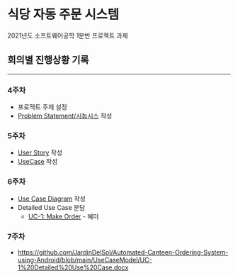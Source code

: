 # 식당 자동 주문 시스템

2021년도 소프트웨어공학 1분반 프로젝트 과제

## 회의별 진행상황 기록

---

### 4주차

- 프로젝트 주제 설정
- [Problem Statement/시놉시스](./ProblemStatement/ProblemStatement.md) 작성

### 5주차

- [User Story](RAD/Requirements.md) 작성
- [UseCase](UseCaseDiagram/UseCase.md) 작성

### 6주차
- [Use Case Diagram](UseCaseDiagram/UseCaseDiagram_revised.pdf) 작성
- Detailed Use Case 분담
    - [UC-1: Make Order](UseCaseModel/UC-1%20Detailed%20Use%20Case.docx) - 혜미
### 7주차
- https://github.com/JardinDelSol/Automated-Canteen-Ordering-System-using-Android/blob/main/UseCaseModel/UC-1%20Detailed%20Use%20Case.docx